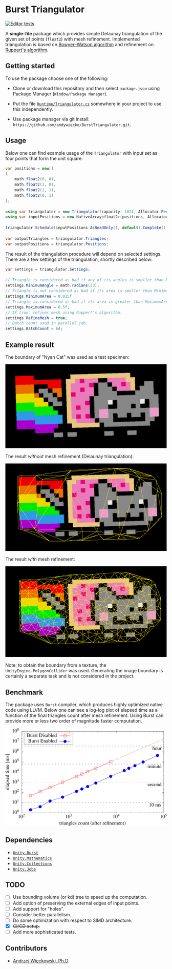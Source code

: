 # Burst Triangulator

[![Editor tests](https://github.com/andywiecko/BurstTriangulator/actions/workflows/test.yml/badge.svg)](https://github.com/andywiecko/BurstTriangulator/actions/workflows/test.yml)

A **single-file** package which provides simple Delaunay triangulation of the given set of points (`float2`) with mesh refinement.
Implemented triangulation is based on [Bowyer–Watson algorithm][bowyerwatson] and refinement on [Ruppert's algorithm][rupperts].

## Getting started

To use the package choose one of the following:

- Clone or download this repository and then select `package.json` using Package Manager (`Window/Package Manager`).

- Put the file [`Runtime/Triangulator.cs`](Runtime/Triangulator.cs) somewhere in your project to use this independently.

- Use package manager via git install: `https://github.com/andywiecko/BurstTriangulator.git`.

## Usage

Below one can find example usage of the `Triangulator` with input set as four
points that form the unit square:

```csharp
var positions = new[]
{
    math.float2(0, 0),
    math.float2(1, 0),
    math.float2(1, 1),
    math.float2(0, 1)
};

using var triangulator = new Triangulator(capacity: 1024, Allocator.Persistent);
using var inputPositions = new NativeArray<float2>(positions, Allocator.Persistent);

triangulator.Schedule(inputPositions.AsReadOnly(), default).Complete();

var outputTriangles = triangulator.Triangles;
var outputPositions = triangulator.Positions;
```

The result of the triangulation procedure will depend on selected settings.
There are a few settings of the triangulation, shortly described below:

```csharp
var settings = triangulator.Settings;

// Triangle is considered as bad if any of its angles is smaller than MinimumAngle. Note: radians.
settings.MinimumAngle = math.radians(33);
// Triangle is not considered as bad if its area is smaller than MinimumArea.
settings.MinimumArea = 0.015f
// Triangle is considered as bad if its area is greater than MaximumArea.
settings.MaximumArea = 0.5f;
// If true, refines mesh using Ruppert's algorithm.
settings.RefineMesh = true;
// Batch count used in parallel job.
settings.BatchCount = 64;
```

## Example result

The boundary of "Nyan Cat" was used as a test specimen:

![nyan-cat](Documentation~/nyan-cat.png)

The result *without* mesh refinement (Delaunay triangulation):

![nyan-cat-without-refinement](Documentation~/nyan-cat-without-refinement.png)

The result *with* mesh refinement:

![nyan-cat-with-refinement](Documentation~/nyan-cat-with-refinement.png)

Note: to obtain the boundary from a texture, the `UnityEngine.PolygonCollider` was used.
Generating the image boundary is certainly a separate task and is not considered in the project.

## Benchmark

The package uses `Burst` compiler, which produces highly optimized native code using LLVM.
Below one can see a log-log plot of elapsed time as a function of the final triangles count after mesh refinement.
Using Burst can provide more or less two order of magnitude faster computation.

![Burst Triangulator benchmark](Documentation~/burst-benchmark.png "Burst Triangulator benchmark")

## Dependencies

- [`Unity.Burst`](https://docs.unity3d.com/Packages/com.unity.burst@1.7/manual/index.html)
- [`Unity.Mathematics`](https://docs.unity3d.com/Packages/com.unity.mathematics@1.2/manual/index.html)
- [`Unity.Collections`](https://docs.unity3d.com/Packages/com.unity.collections@1.1/manual/index.html)
- [`Unity.Jobs`](https://docs.unity3d.com/Packages/com.unity.jobs@0.11/manual/index.html)

## TODO

- [ ] Use bounding volume (or kd) tree to speed up the computation.
- [ ] Add option of preserving the external edges of input points.
- [ ] Add support for "holes".
- [ ] Consider better parallelism.
- [ ] Do some optimization with respect to SIMD architecture.
- [X] ~~CI/CD setup.~~
- [ ] Add more sophisticated tests.

## Contributors

- [Andrzej Więckowski, Ph.D](https://andywiecko.github.io/).

[bowyerwatson]: https://en.wikipedia.org/wiki/Bowyer%E2%80%93Watson_algorithm
[rupperts]: https://en.wikipedia.org/wiki/Delaunay_refinement#Ruppert's_algorithm
